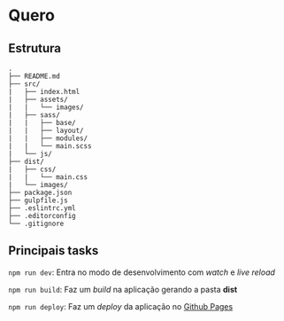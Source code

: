 # Quero

## Estrutura

    .
    ├── README.md
    ├── src/
    |   ├── index.html
    |   ├── assets/
    |   |   └── images/
    |   ├── sass/
    |   |   ├── base/
    |   |   ├── layout/
    |   |   ├── modules/
    |   |   └── main.scss
    |   └── js/
    ├── dist/
    |   ├── css/
    |   |   └── main.css
    |   └── images/
    ├── package.json
    ├── gulpfile.js
    ├── .eslintrc.yml
    ├── .editorconfig
    └── .gitignore


## Principais tasks

`npm run dev`: Entra no modo de desenvolvimento com *watch* e *live reload*

`npm run build`: Faz um *build* na aplicação gerando a pasta **dist**

`npm run deploy`: Faz um *deploy* da aplicação no [Github Pages](https://vitebo.github.io/quero/])


